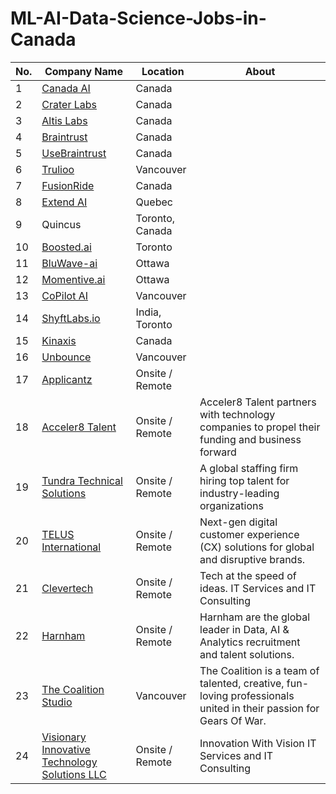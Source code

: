 # ML-AI-Data-Science-Jobs-in-Canada

| No. | Company Name | Location | About | 
|-----|--------------|----------|--------|
| 1   | [Canada AI](http://www.canada.ai/directory#) | Canada | |
| 2   | [Crater Labs](https://craterlabs.io/) | Canada | |
| 3   | [Altis Labs](https://www.altislabs.com/) | Canada | |
| 4   | [Braintrust](https://www.usebraintrust.com/) | Canada | |
| 5   | [UseBraintrust](http://usebraintrust.com) | Canada | |
| 6   | [Trulioo](http://trulioo.com) | Vancouver| |
| 7   | [FusionRide](http://fusionride.com) | Canada | |
| 8   | [Extend AI](http://extend.ai) | Quebec | |
| 9   | Quincus | Toronto, Canada | |
| 10  | [Boosted.ai](http://Boosted.ai) | Toronto  ||
| 11  | [BluWave-ai](http://Bluwave-ai.com) | Ottawa  ||
| 12  | [Momentive.ai](http://Momentive.ai) | Ottawa | |
| 13  | [CoPilot AI](http://copilotai.com) | Vancouver | |
| 14  | [ShyftLabs.io](http://ShyftLabs.io) | India, Toronto | |
| 15  | [Kinaxis](http://kinaxis.com/) | Canada | |
| 16  | [Unbounce](https://unbounce.com/) | Vancouver | |
| 17  | [Applicantz](https://www.applicantz.com/) | Onsite / Remote | |
| 18  | [Acceler8 Talent](https://www.acceler8talent.com/) | Onsite / Remote | Acceler8 Talent partners with technology companies to propel their funding and business forward|
| 19  | [Tundra Technical Solutions](https://tundra.talentnet.community/) | Onsite / Remote | A global staffing firm hiring top talent for industry-leading organizations|
| 20  | [TELUS International](https://www.telusinternational.com/) | Onsite / Remote | Next-gen digital customer experience (CX) solutions for global and disruptive brands.|
| 21  | [Clevertech](https://clevertech.biz/remote-jobs?ct_source=linkedin) | Onsite / Remote | Tech at the speed of ideas. IT Services and IT Consulting| 
| 22  | [Harnham](https://www.harnham.com/) | Onsite / Remote | Harnham are the global leader in Data, AI & Analytics recruitment and talent solutions.| 
| 23 | [The Coalition Studio](https://www.thecoalitionstudio.com/) | Vancouver | The Coalition is a team of talented, creative, fun-loving professionals united in their passion for Gears Of War.|
| 24 | [Visionary Innovative Technology Solutions LLC](https://www.vitsus.com/) | Onsite / Remote | Innovation With Vision IT Services and IT Consulting |
